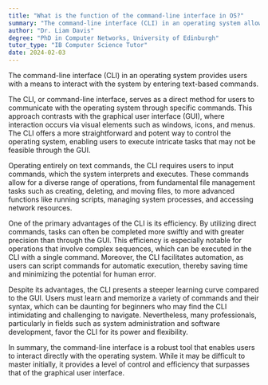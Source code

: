 ```yaml
---
title: "What is the function of the command-line interface in OS?"
summary: "The command-line interface (CLI) in an operating system allows users to interact with the system by typing text-based commands."
author: "Dr. Liam Davis"
degree: "PhD in Computer Networks, University of Edinburgh"
tutor_type: "IB Computer Science Tutor"
date: 2024-02-03
---
```


The command-line interface (CLI) in an operating system provides users with a means to interact with the system by entering text-based commands.

The CLI, or command-line interface, serves as a direct method for users to communicate with the operating system through specific commands. This approach contrasts with the graphical user interface (GUI), where interaction occurs via visual elements such as windows, icons, and menus. The CLI offers a more straightforward and potent way to control the operating system, enabling users to execute intricate tasks that may not be feasible through the GUI.

Operating entirely on text commands, the CLI requires users to input commands, which the system interprets and executes. These commands allow for a diverse range of operations, from fundamental file management tasks such as creating, deleting, and moving files, to more advanced functions like running scripts, managing system processes, and accessing network resources.

One of the primary advantages of the CLI is its efficiency. By utilizing direct commands, tasks can often be completed more swiftly and with greater precision than through the GUI. This efficiency is especially notable for operations that involve complex sequences, which can be executed in the CLI with a single command. Moreover, the CLI facilitates automation, as users can script commands for automatic execution, thereby saving time and minimizing the potential for human error.

Despite its advantages, the CLI presents a steeper learning curve compared to the GUI. Users must learn and memorize a variety of commands and their syntax, which can be daunting for beginners who may find the CLI intimidating and challenging to navigate. Nevertheless, many professionals, particularly in fields such as system administration and software development, favor the CLI for its power and flexibility.

In summary, the command-line interface is a robust tool that enables users to interact directly with the operating system. While it may be difficult to master initially, it provides a level of control and efficiency that surpasses that of the graphical user interface.
    